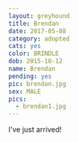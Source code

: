 ```yaml
---
layout: greyhound
title: Brendan
date: 2017-05-08
category: adopted
cats: yes
color: BRINDLE
dob: 2015-10-12
name: Brendan
pending: yes
pic: brendan.jpg
sex: MALE
pics:
  - brendan1.jpg
---
```


I've just arrived!
